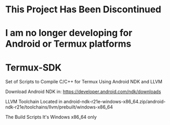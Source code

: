 # This Project Has Been Discontinued
# I am no longer developing for Android or Termux platforms

# Termux-SDK
Set of Scripts to Compile C/C++ for Termux Using Android NDK and LLVM

Download Android NDK in: https://developer.android.com/ndk/downloads

LLVM Toolchain Located in android-ndk-r21e-windows-x86_64.zip/android-ndk-r21e/toolchains/llvm/prebuilt/windows-x86_64

The Build Scripts It's Windows x86_64 only
